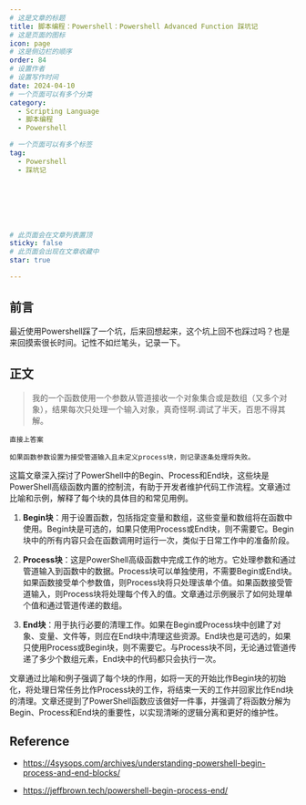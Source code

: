 ```yaml
---
# 这是文章的标题
title: 脚本编程：Powershell：Powershell Advanced Function 踩坑记
# 这是页面的图标
icon: page
# 这是侧边栏的顺序
order: 84
# 设置作者
# 设置写作时间
date: 2024-04-10
# 一个页面可以有多个分类
category:
  - Scripting Language
  - 脚本编程
  - Powershell

# 一个页面可以有多个标签
tag:
  - Powershell
  - 踩坑记



  



# 此页面会在文章列表置顶
sticky: false
# 此页面会出现在文章收藏中
star: true

---
```


## 前言

最近使用Powershell踩了一个坑，后来回想起来，这个坑上回不也踩过吗？也是来回摸索很长时间。记性不如烂笔头，记录一下。

## 正文

> 我的一个函数使用一个参数从管道接收一个对象集合或是数组（又多个对象），结果每次只处理一个输入对象，真奇怪啊.调试了半天，百思不得其解。

`直接上答案`

```
如果函数参数设置为接受管道输入且未定义process块，则记录逐条处理将失败。
```
 这篇文章深入探讨了PowerShell中的Begin、Process和End块，这些块是PowerShell高级函数内置的控制流，有助于开发者维护代码工作流程。文章通过比喻和示例，解释了每个块的具体目的和常见用例。

1. **Begin块**：用于设置函数，包括指定变量和数组，这些变量和数组将在函数中使用。Begin块是可选的，如果只使用Process或End块，则不需要它。Begin块中的所有内容只会在函数调用时运行一次，类似于日常工作中的准备阶段。

2. **Process块**：这是PowerShell高级函数中完成工作的地方。它处理参数和通过管道输入到函数中的数据。Process块可以单独使用，不需要Begin或End块。如果函数接受单个参数值，则Process块将只处理该单个值。如果函数接受管道输入，则Process块将处理每个传入的值。文章通过示例展示了如何处理单个值和通过管道传递的数组。

3. **End块**：用于执行必要的清理工作。如果在Begin或Process块中创建了对象、变量、文件等，则应在End块中清理这些资源。End块也是可选的，如果只使用Process或Begin块，则不需要它。与Process块不同，无论通过管道传递了多少个数组元素，End块中的代码都只会执行一次。

文章通过比喻和例子强调了每个块的作用，如将一天的开始比作Begin块的初始化，将处理日常任务比作Process块的工作，将结束一天的工作并回家比作End块的清理。文章还提到了PowerShell函数应该做好一件事，并强调了将函数分解为Begin、Process和End块的重要性，以实现清晰的逻辑分离和更好的维护性。



## Reference

- https://4sysops.com/archives/understanding-powershell-begin-process-and-end-blocks/
  
- https://jeffbrown.tech/powershell-begin-process-end/